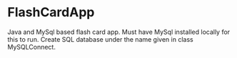 # FlashCardApp
Java and MySql based flash card app. Must have MySql installed locally for this to run. 
Create SQL database under the name given in class MySQLConnect.
